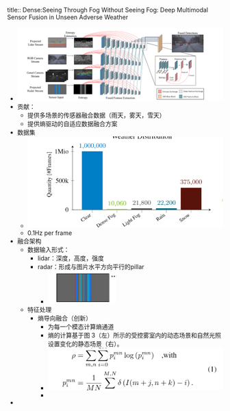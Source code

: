title:: Dense:Seeing Through Fog Without Seeing Fog: Deep Multimodal Sensor Fusion in Unseen Adverse Weather

- ![image.png](../assets/image_1654071675117_0.png)
- 贡献：
	- 提供多场景的传感器融合数据（雨天，雾天，雪天）
	- 提供熵驱动的自适应数据融合方案
- 数据集
	- ![image.png](../assets/image_1654070904551_0.png)
	- 0.1Hz per frame
- 融合架构
	- 数据输入形式：
		- lidar：深度，高度，强度
		- radar：形成与图片水平方向平行的pillar
			- ![image.png](../assets/image_1654071667876_0.png)
	- 特征处理
		- 熵导向融合（创新）
			- 为每一个模态计算熵通道
			- 熵的计算基于图 3（左）所示的受控雾室内的动态场景和自然光照设置变化的静态场景（右）。
			- ![image.png](../assets/image_1654072373934_0.png)
			-
-